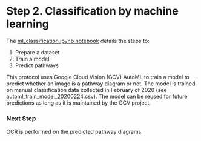 # Step 2. Classification by machine learning

The [ml_classification.ipynb notebook](#) details the steps to:
1. Prepare a dataset
2. Train a model
3. Predict pathways

This protocol uses Google Cloud Vision (GCV) AutoML to train a model to predict whether an image is a pathway diagram or not. The model is trained on manual classification data collected in February of 2020 (see automl_train_model_20200224.csv). The model can be reused for future predictions as long as it is maintained by the GCV project.

### Next Step

OCR is performed on the predicted pathway diagrams.